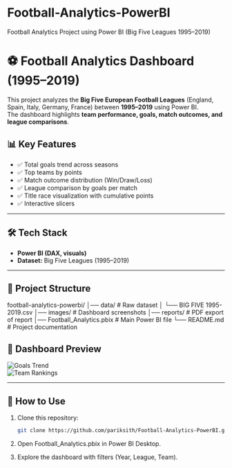 # Football-Analytics-PowerBI
Football Analytics Project using Power BI (Big Five Leagues 1995–2019)
# ⚽ Football Analytics Dashboard (1995–2019)

This project analyzes the **Big Five European Football Leagues** (England, Spain, Italy, Germany, France) between **1995–2019** using Power BI.  
The dashboard highlights **team performance, goals, match outcomes, and league comparisons**.

## 📊 Key Features
- ✅ Total goals trend across seasons
- ✅ Top teams by points
- ✅ Match outcome distribution (Win/Draw/Loss)
- ✅ League comparison by goals per match
- ✅ Title race visualization with cumulative points
- ✅ Interactive slicers 

---

## 🛠️ Tech Stack
- **Power BI (DAX, visuals)**
- **Dataset:** Big Five Leagues (1995–2019)

---

## 📂 Project Structure
football-analytics-powerbi/
│── data/ # Raw dataset
│ └── BIG FIVE 1995-2019.csv
│── images/ # Dashboard screenshots
│── reports/ # PDF export of report
│── Football_Analytics.pbix # Main Power BI file
└── README.md # Project documentation
## 📸 Dashboard Preview
![Goals Trend](images/total_goals_trend.png)  
![Team Rankings](images/team_rankings.png)

---

## 🚀 How to Use
1. Clone this repository:
   ```bash
   git clone https://github.com/pariksith/Football-Analytics-PowerBI.git
   
2. Open Football_Analytics.pbix in Power BI Desktop.

3. Explore the dashboard with filters (Year, League, Team).


